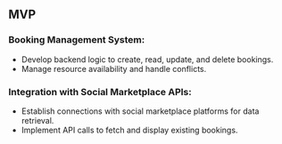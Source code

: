 ## MVP

### Booking Management System:

- Develop backend logic to create, read, update, and delete bookings.
- Manage resource availability and handle conflicts.

### Integration with Social Marketplace APIs:

- Establish connections with social marketplace platforms for data retrieval.
- Implement API calls to fetch and display existing bookings.